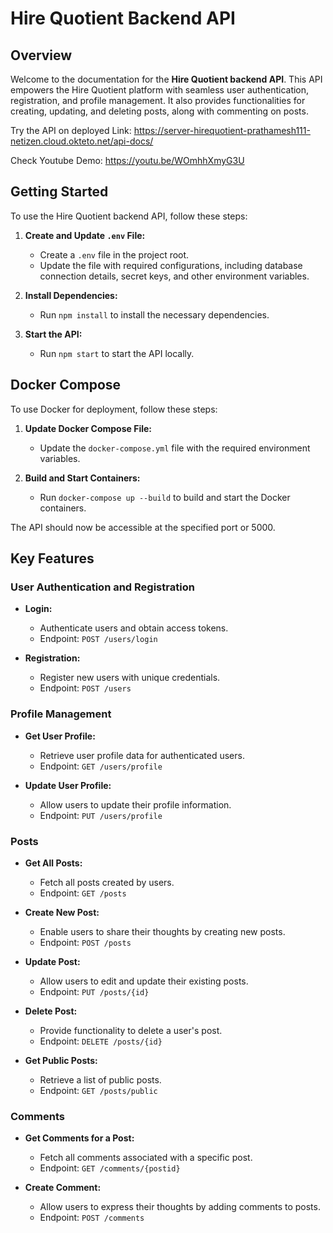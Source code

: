 # Hire Quotient Backend API

## Overview

Welcome to the documentation for the **Hire Quotient backend API**. This API empowers the Hire Quotient platform with seamless user authentication, registration, and profile management. It also provides functionalities for creating, updating, and deleting posts, along with commenting on posts.

Try the API on deployed Link: https://server-hirequotient-prathamesh111-netizen.cloud.okteto.net/api-docs/ 

Check Youtube Demo: https://youtu.be/WOmhhXmyG3U

## Getting Started

To use the Hire Quotient backend API, follow these steps:

1. **Create and Update `.env` File:**
   - Create a `.env` file in the project root.
   - Update the file with required configurations, including database connection details, secret keys, and other environment variables.

2. **Install Dependencies:**
   - Run `npm install` to install the necessary dependencies.

3. **Start the API:**
   - Run `npm start` to start the API locally.

## Docker Compose

To use Docker for deployment, follow these steps:

1. **Update Docker Compose File:**
   - Update the `docker-compose.yml` file with the required environment variables.

2. **Build and Start Containers:**
   - Run `docker-compose up --build` to build and start the Docker containers.

The API should now be accessible at the specified port or 5000.

## Key Features

### User Authentication and Registration

- **Login:**
  - Authenticate users and obtain access tokens.
  - Endpoint: `POST /users/login`

- **Registration:**
  - Register new users with unique credentials.
  - Endpoint: `POST /users`

### Profile Management

- **Get User Profile:**
  - Retrieve user profile data for authenticated users.
  - Endpoint: `GET /users/profile`

- **Update User Profile:**
  - Allow users to update their profile information.
  - Endpoint: `PUT /users/profile`

### Posts

- **Get All Posts:**
  - Fetch all posts created by users.
  - Endpoint: `GET /posts`

- **Create New Post:**
  - Enable users to share their thoughts by creating new posts.
  - Endpoint: `POST /posts`

- **Update Post:**
  - Allow users to edit and update their existing posts.
  - Endpoint: `PUT /posts/{id}`

- **Delete Post:**
  - Provide functionality to delete a user's post.
  - Endpoint: `DELETE /posts/{id}`

- **Get Public Posts:**
  - Retrieve a list of public posts.
  - Endpoint: `GET /posts/public`

### Comments

- **Get Comments for a Post:**
  - Fetch all comments associated with a specific post.
  - Endpoint: `GET /comments/{postid}`

- **Create Comment:**
  - Allow users to express their thoughts by adding comments to posts.
  - Endpoint: `POST /comments`


